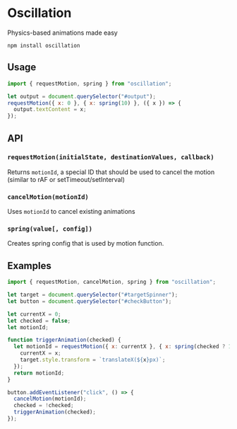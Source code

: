 # Oscillation

Physics-based animations made easy

    npm install oscillation

## Usage

```javascript
import { requestMotion, spring } from "oscillation";

let output = document.querySelector("#output");
requestMotion({ x: 0 }, { x: spring(10) }, ({ x }) => {
  output.textContent = x;
});
```

## API

### `requestMotion(initialState, destinationValues, callback)`

Returns `motionId`, a special ID that should be used to cancel the motion (similar to rAF or
setTimeout/setInterval)

### `cancelMotion(motionId)`

Uses `motionId` to cancel existing animations

### `spring(value[, config])`

Creates spring config that is used by motion function.

## Examples

```javascript
import { requestMotion, cancelMotion, spring } from "oscillation";

let target = document.querySelector("#targetSpinner");
let button = document.querySelector("#checkButton");

let currentX = 0;
let checked = false;
let motionId;

function triggerAnimation(checked) {
  let motionId = requestMotion({ x: currentX }, { x: spring(checked ? 100 : 0) }, ({ x }) => {
    currentX = x;
    target.style.transform = `translateX(${x}px)`;
  });
  return motionId;
}

button.addEventListener("click", () => {
  cancelMotion(motionId);
  checked = !checked;
  triggerAnimation(checked);
});
```
